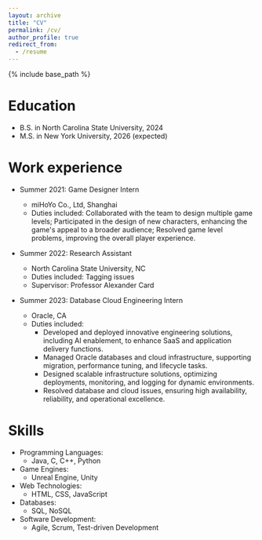 ```yaml
---
layout: archive
title: "CV"
permalink: /cv/
author_profile: true
redirect_from:
  - /resume
---
```


{% include base_path %}

Education
======
* B.S. in North Carolina State University, 2024
* M.S. in New York University, 2026 (expected)


Work experience
======
* Summer 2021: Game Designer Intern
  * miHoYo Co., Ltd, Shanghai
  * Duties included: Collaborated with the team to design multiple game levels; Participated in the design of new characters, enhancing the game's appeal to a broader audience; Resolved game level problems, improving the overall player experience.

* Summer 2022: Research Assistant
  * North Carolina State University, NC
  * Duties included: Tagging issues
  * Supervisor: Professor Alexander Card
  
* Summer 2023: Database Cloud Engineering Intern
  * Oracle, CA
  * Duties included: 
    * Developed and deployed innovative engineering solutions, including AI enablement, to enhance SaaS and application delivery functions.
    * Managed Oracle databases and cloud infrastructure, supporting migration, performance tuning, and lifecycle tasks.
    * Designed scalable infrastructure solutions, optimizing deployments, monitoring, and logging for dynamic environments.
    * Resolved database and cloud issues, ensuring high availability, reliability, and operational excellence.

 
Skills
======
* Programming Languages:  
  * Java, C, C++, Python
* Game Engines:
  * Unreal Engine, Unity
* Web Technologies:
  * HTML, CSS, JavaScript
* Databases:
  * SQL, NoSQL
* Software Development:
  * Agile, Scrum, Test-driven Development